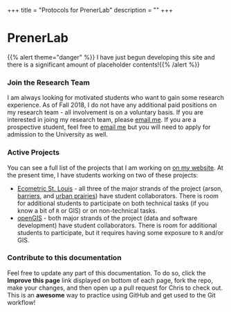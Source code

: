 +++
title = "Protocols for PrenerLab"
description = ""
+++

# PrenerLab

{{% alert theme="danger" %}} <i class="fas fa-exclamation-triangle fa-lg"></i> I have just begun developing this site and there is a significant amount of placeholder contents!{{% /alert %}}

### Join the Research Team
I am always looking for motivated students who want to gain some research experience. As of Fall 2018, I do not have any additional paid positions on my research team - all involvement is on a voluntary basis. If you are interested in joing my research team, please [email me](mailto:chris.prener@slu.edu). If you are a prospective student, feel free to [email me](mailto:chris.prener@slu.edu) but you will need to apply for admission to the University as well.

### Active Projects
You can see a full list of the projects that I am working on <a href="https://chris-prener.github.io/#projects" target="_blank">on my website</a>. At the present time, I have students working on two of these projects:

* <a href="https://chris-prener.github.io/project/ecometrics/" target="_blank">Ecometric St. Louis</a> - all three of the major strands of the project (arson, <a href="https://chris-prener.github.io/barriers/" target="_blank">barriers</a>, and <a href="https://chris-prener.github.io/vacancy/" target="_blank">urban prairies</a>) have student collaborators. There is room for additional students to participate on both technical tasks (if you know a bit of `R` or GIS) or on non-technical tasks.
* <a href="https://chris-prener.github.io/project/opengis/" target="_blank">openGIS</a> - both major strands of the project (data and software development) have student collaborators. There is room for additional students to participate, but it requires having some exposure to `R` and/or GIS.

### Contribute to this documentation
Feel free to update any part of this documentation. To do so, click the **<i class='fas fa-code-branch fa-sm'></i> Improve this page** link displayed on bottom of each page, fork the repo, make your changes, and then open up a pull request for Chris to check out. This is an **awesome** way to practice using GitHub and get used to the Git workflow!
